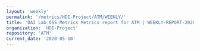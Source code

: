 ```yaml
---
layout: 'weekly'
permalink: '/metrics/HDI-Project/ATM/WEEKLY/'
title: 'DAI Lab OSS Metrics Metrics report for ATM | WEEKLY-REPORT-2020-05-10'
organization: 'HDI-Project'
repository: 'ATM'
current_date: '2020-05-10'
---
```

